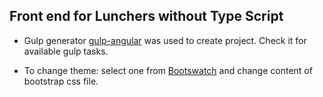 ## Front end for Lunchers without Type Script

* Gulp generator [gulp-angular](https://github.com/Swiip/generator-gulp-angular) was used to create project. Check it for available gulp tasks.

* To change theme: select one from [Bootswatch](https://bootswatch.com/) and change content of bootstrap css file.